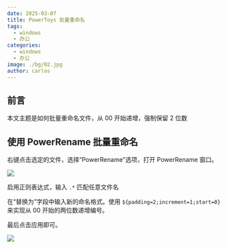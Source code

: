```yaml
---
date: 2025-03-07
title: PowerToys 批量重命名
tags:
  - windows
  - 办公
categories:
  - windows
  - 办公
image: ./bg/02.jpg
author: carlos
---
```

## 前言

本文主题是如何批量重命名文件，从 00 开始递增，强制保留 2 位数

## 使用 PowerRename 批量重命名

右键点击选定的文件，选择“PowerRename”选项，打开 PowerRename 窗口。

![](../00-assets/Pasted%20image%2020250307030309.png)

启用正则表达式，输入 `.*` 匹配任意文件名

在“替换为”字段中输入新的命名格式。使用 `${padding=2;increment=1;start=0}` 来实现从 00 开始的两位数递增编号。

最后点击应用即可。

![](../00-assets/Pasted%20image%2020250307030156.png)


